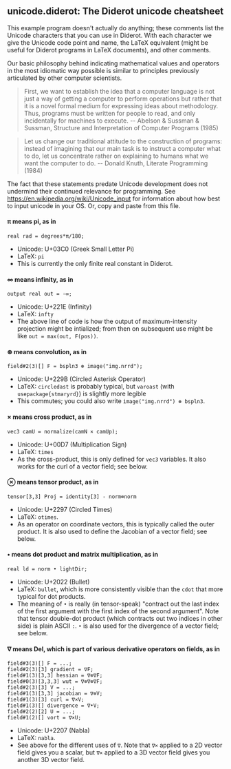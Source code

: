 ## unicode.diderot: The Diderot unicode cheatsheet

This example program doesn't actually do anything; these comments
list the Unicode characters that you can use in Diderot.
With each character we give the Unicode code point and name, the LaTeX equivalent (might be
useful for Diderot programs in LaTeX documents), and other comments.

Our basic philosophy behind indicating mathematical values and operators
in the most idiomatic way possible is similar to principles previously
articulated by other computer scientists.

> First, we want to establish the idea that a computer language is not
> just a way of getting a computer to perform operations but rather that
> it is a novel formal medium for expressing ideas about methodology.
> Thus, programs must be written for people to read, and only
> incidentally for machines to execute. -- Abelson & Sussman & Sussman,
> Structure and Interpretation of Computer Programs (1985)

> Let us change our traditional attitude to the construction of
> programs: instead of imagining that our main task is to instruct a
> computer what to do, let us concentrate rather on explaining to humans
> what we want the computer to do. -- Donald Knuth, Literate Programming (1984)

The fact that these statements predate Unicode development does not
undermind their continued relevance for programming.
See https://en.wikipedia.org/wiki/Unicode_input for information about
how best to input unicode in your OS.  Or, copy and paste from this file.


#### π means pi, as in

	real rad = degrees*π/180;
* Unicode: U+03C0 (Greek Small Letter Pi)
* LaTeX: `pi`
* This is currently the only finite real constant in Diderot.

#### ∞ means infinity, as in

	output real out = -∞;
* Unicode: U+221E (Infinity)
* LaTeX: `infty`
* The above line of code is how the output of maximum-intensity projection might be intialized;
  from then on subsequent use might be like `out = max(out, F(pos))`.

#### ⊛ means convolution, as in

	field#2(3)[] F = bspln3 ⊛ image("img.nrrd");
* Unicode: U+229B (Circled Asterisk Operator)
* LaTeX: `circledast` is probably typical, but `varoast` (with `usepackage{stmaryrd}`)
  is slightly more legible
* This commutes; you could also write `image("img.nrrd") ⊛ bspln3`.

#### × means cross product, as in

	vec3 camU = normalize(camN × camUp);
* Unicode: U+00D7 (Multiplication Sign)
* LaTeX: `times`
* As the cross-product, this is only defined for `vec3` variables.
  It also works for the curl of a vector field; see below.

#### ⊗ means tensor product, as in

	tensor[3,3] Proj = identity[3] - norm⊗norm
* Unicode: U+2297 (Circled Times)
* LaTeX: `otimes`.
* As an operator on coordinate vectors, this is typically called the outer product.
  It is also used to define the Jacobian of a vector field; see below.

#### • means dot product and matrix multiplication, as in

	real ld = norm • lightDir;
* Unicode: U+2022 (Bullet)
* LaTeX: `bullet`, which is more consistently visible than
  the `cdot` that more typical for dot products.
* The meaning of `•` is really (in tensor-speak) "contract out the
  last index of the first argument with the first index of the second argument".
  Note that tensor double-dot product (which contracts out two indices
  in other side) is plain ASCII `:`.  `•` is also used for the divergence
  of a vector field; see below.

#### ∇ means Del, which is part of various derivative operators on fields, as in

	field#3(3)[] F = ...;
	field#2(3)[3] gradient = ∇F;
	field#1(3)[3,3] hessian = ∇⊗∇F;
	field#0(3)[3,3,3] wut = ∇⊗∇⊗∇F;
	field#2(3)[3] V = ...;
	field#1(3)[3,3] jacobian = ∇⊗V;
	field#1(3)[3] curl = ∇×V;
	field#1(3)[] divergence = ∇•V;
	field#2(2)[2] U = ...;
	field#1(2)[] vort = ∇×U;
* Unicode: U+2207 (Nabla)
* LaTeX: `nabla`.
* See above for the different uses of `∇`.  Note that `∇×` applied to a 2D vector field
  gives you a scalar, but `∇×` applied to a 3D vector field gives you another 3D vector field.
